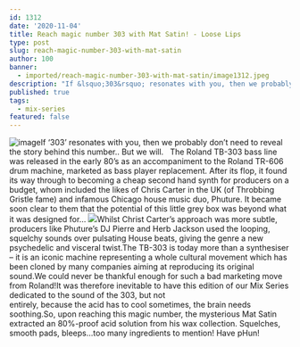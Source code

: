 ```yaml
---
id: 1312
date: '2020-11-04'
title: Reach magic number 303 with Mat Satin! - Loose Lips
type: post
slug: reach-magic-number-303-with-mat-satin
author: 100
banner:
  - imported/reach-magic-number-303-with-mat-satin/image1312.jpeg
description: "If &lsquo;303&rsquo; resonates with you, then we probably don&rsquo;t need to reveal the story behind this number..\L But we will. \L\LThe Roland TB-303 bass line was released in the early 80&rsquo;s as an accompaniment to the Roland TR-606 drum machine, marketed as bass player replacement. After its flop, it found its way through to becoming [...]Read More..."
published: true
tags:
  - mix-series
featured: false
---
```

![image](../imported/reach-magic-number-303-with-mat-satin/image1312.jpeg)If ‘303’ resonates with you, then we probably don’t need to reveal the story behind this number.. But we will.   The Roland TB-303 bass line was released in the early 80’s as an accompaniment to the Roland TR-606 drum machine, marketed as bass player replacement. After its flop, it found its way through to becoming a cheap second hand synth for producers on a budget, whom included the likes of Chris Carter in the UK (of Throbbing Gristle fame) and infamous Chicago house music duo, Phuture. It became soon clear to them that the potential of this little grey box was beyond what it was designed for… ![](/wp-content/uploads/live/img/wysiwyg/5fa2c1c32ba25.jpg)Whilst Christ Carter’s approach was more subtle, producers like Phuture’s DJ Pierre and Herb Jackson used the looping, squelchy sounds over pulsating House beats, giving the genre a new psychedelic and visceral twist.The TB-303 is today more than a synthesiser – it is an iconic machine representing a whole cultural movement which has been cloned by many companies aiming at reproducing its original sound.We could never be thankful enough for such a bad marketing move from Roland!It was therefore inevitable to have this edition of our Mix Series dedicated to the sound of the 303, but not  
entirely, because the acid has to cool sometimes, the brain needs soothing.So, upon reaching this magic number, the mysterious Mat Satin extracted an 80%-proof acid solution from his wax collection. Squelches, smooth pads, bleeps…too many ingredients to mention! Have pHun!